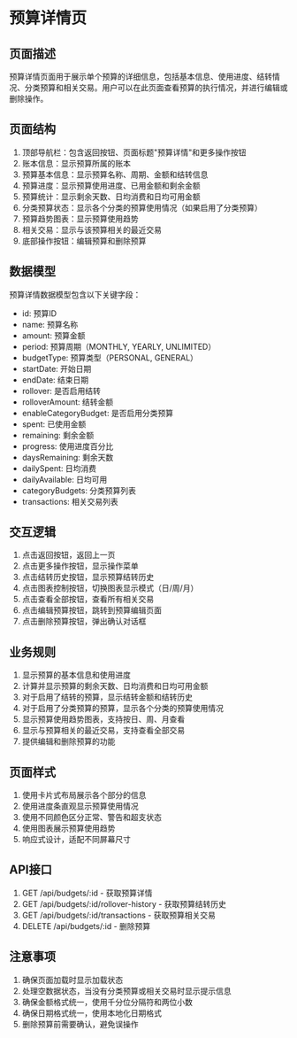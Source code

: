 # 预算详情页

## 页面描述
预算详情页面用于展示单个预算的详细信息，包括基本信息、使用进度、结转情况、分类预算和相关交易。用户可以在此页面查看预算的执行情况，并进行编辑或删除操作。

## 页面结构
1. 顶部导航栏：包含返回按钮、页面标题"预算详情"和更多操作按钮
2. 账本信息：显示预算所属的账本
3. 预算基本信息：显示预算名称、周期、金额和结转信息
4. 预算进度：显示预算使用进度、已用金额和剩余金额
5. 预算统计：显示剩余天数、日均消费和日均可用金额
6. 分类预算状态：显示各个分类的预算使用情况（如果启用了分类预算）
7. 预算趋势图表：显示预算使用趋势
8. 相关交易：显示与该预算相关的最近交易
9. 底部操作按钮：编辑预算和删除预算

## 数据模型
预算详情数据模型包含以下关键字段：
- id: 预算ID
- name: 预算名称
- amount: 预算金额
- period: 预算周期（MONTHLY, YEARLY, UNLIMITED）
- budgetType: 预算类型（PERSONAL, GENERAL）
- startDate: 开始日期
- endDate: 结束日期
- rollover: 是否启用结转
- rolloverAmount: 结转金额
- enableCategoryBudget: 是否启用分类预算
- spent: 已使用金额
- remaining: 剩余金额
- progress: 使用进度百分比
- daysRemaining: 剩余天数
- dailySpent: 日均消费
- dailyAvailable: 日均可用
- categoryBudgets: 分类预算列表
- transactions: 相关交易列表

## 交互逻辑
1. 点击返回按钮，返回上一页
2. 点击更多操作按钮，显示操作菜单
3. 点击结转历史按钮，显示预算结转历史
4. 点击图表控制按钮，切换图表显示模式（日/周/月）
5. 点击查看全部按钮，查看所有相关交易
6. 点击编辑预算按钮，跳转到预算编辑页面
7. 点击删除预算按钮，弹出确认对话框

## 业务规则
1. 显示预算的基本信息和使用进度
2. 计算并显示预算的剩余天数、日均消费和日均可用金额
3. 对于启用了结转的预算，显示结转金额和结转历史
4. 对于启用了分类预算的预算，显示各个分类的预算使用情况
5. 显示预算使用趋势图表，支持按日、周、月查看
6. 显示与预算相关的最近交易，支持查看全部交易
7. 提供编辑和删除预算的功能

## 页面样式
1. 使用卡片式布局展示各个部分的信息
2. 使用进度条直观显示预算使用情况
3. 使用不同颜色区分正常、警告和超支状态
4. 使用图表展示预算使用趋势
5. 响应式设计，适配不同屏幕尺寸

## API接口
1. GET /api/budgets/:id - 获取预算详情
2. GET /api/budgets/:id/rollover-history - 获取预算结转历史
3. GET /api/budgets/:id/transactions - 获取预算相关交易
4. DELETE /api/budgets/:id - 删除预算

## 注意事项
1. 确保页面加载时显示加载状态
2. 处理空数据状态，当没有分类预算或相关交易时显示提示信息
3. 确保金额格式统一，使用千分位分隔符和两位小数
4. 确保日期格式统一，使用本地化日期格式
5. 删除预算前需要确认，避免误操作
